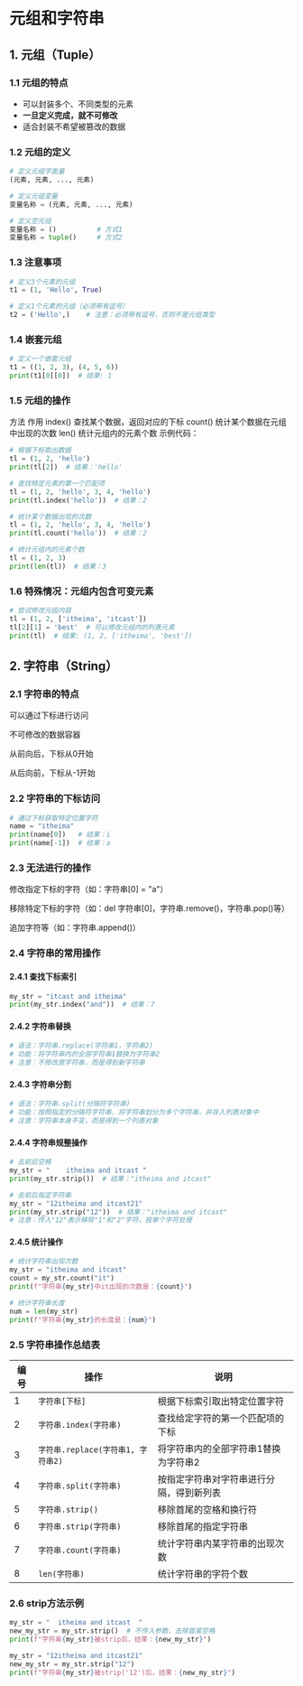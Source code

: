 # 元组和字符串

## 1. 元组（Tuple）

### 1.1 元组的特点
- 可以封装多个、不同类型的元素
- **一旦定义完成，就不可修改**
- 适合封装不希望被篡改的数据

### 1.2 元组的定义
```python
# 定义元组字面量
(元素, 元素, ..., 元素)

# 定义元组变量
变量名称 = (元素, 元素, ..., 元素)

# 定义空元组
变量名称 = ()          # 方式1
变量名称 = tuple()     # 方式2
```
### 1.3 注意事项
```python
# 定义3个元素的元组
t1 = (1, 'Hello', True)

# 定义1个元素的元组（必须带有逗号）
t2 = ('Hello',)    # 注意：必须带有逗号，否则不是元组类型
```
### 1.4 嵌套元组
```python
# 定义一个嵌套元组
t1 = ((1, 2, 3), (4, 5, 6))
print(t1[0][0])  # 结果: 1
```
### 1.5 元组的操作
方法	作用
index()	查找某个数据，返回对应的下标
count()	统计某个数据在元组中出现的次数
len()	统计元组内的元素个数
示例代码：

```python
# 根据下标取出数据
tl = (1, 2, 'hello')
print(tl[2])  # 结果：'hello'

# 查找特定元素的第一个匹配项
tl = (1, 2, 'hello', 3, 4, 'hello')
print(tl.index('hello'))  # 结果：2

# 统计某个数据出现的次数
tl = (1, 2, 'hello', 3, 4, 'hello')
print(tl.count('hello'))  # 结果：2

# 统计元组内的元素个数
tl = (1, 2, 3)
print(len(tl))  # 结果：3
```
### 1.6 特殊情况：元组内包含可变元素
```python
# 尝试修改元组内容
tl = (1, 2, ['itheima', 'itcast'])
tl[2][1] = 'best'  # 可以修改元组内的列表元素
print(tl)  # 结果: (1, 2, ['itheima', 'best'])
```
## 2. 字符串（String）
### 2.1 字符串的特点
可以通过下标进行访问

不可修改的数据容器

从前向后，下标从0开始

从后向前，下标从-1开始

### 2.2 字符串的下标访问
```python
# 通过下标获取特定位置字符
name = "itheima"
print(name[0])   # 结果：i
print(name[-1])  # 结果：a
```
### 2.3 无法进行的操作
修改指定下标的字符（如：字符串[0] = "a"）

移除特定下标的字符（如：del 字符串[0]，字符串.remove()，字符串.pop()等）

追加字符等（如：字符串.append()）

### 2.4 字符串的常用操作
#### 2.4.1 查找下标索引
```python
my_str = "itcast and itheima"
print(my_str.index("and"))  # 结果：7
```
#### 2.4.2 字符串替换
```python
# 语法：字符串.replace(字符串1，字符串2)
# 功能：将字符串内的全部字符串1替换为字符串2
# 注意：不修改原字符串，而是得到新字符串
```
#### 2.4.3 字符串分割
``` python
# 语法：字符串.split(分隔符字符串)
# 功能：按照指定的分隔符字符串，将字符串划分为多个字符串，并存入列表对象中
# 注意：字符串本身不变，而是得到一个列表对象
```
#### 2.4.4 字符串规整操作
```python
# 去前后空格
my_str = "    itheima and itcast "
print(my_str.strip())  # 结果："itheima and itcast"

# 去前后指定字符串
my_str = "12itheima and itcast21"
print(my_str.strip("12"))  # 结果："itheima and itcast"
# 注意：传入"12"表示移除"1"和"2"字符，按单个字符处理
```
#### 2.4.5 统计操作
```python
# 统计字符串出现次数
my_str = "itheima and itcast"
count = my_str.count("it")
print(f"字符串{my_str}中it出现的次数是：{count}")

# 统计字符串长度
num = len(my_str)
print(f"字符串{my_str}的长度是：{num}")
```
### 2.5 字符串操作总结表
| 编号 | 操作 | 说明 |
|------|------|------|
| 1 | `字符串[下标]` | 根据下标索引取出特定位置字符 |
| 2 | `字符串.index(字符串)` | 查找给定字符的第一个匹配项的下标 |
| 3 | `字符串.replace(字符串1, 字符串2)` | 将字符串内的全部字符串1替换为字符串2 |
| 4 | `字符串.split(字符串)` | 按指定字符串对字符串进行分隔，得到新列表 |
| 5 | `字符串.strip()` | 移除首尾的空格和换行符 |
| 6 | `字符串.strip(字符串)` | 移除首尾的指定字符串 |
| 7 | `字符串.count(字符串)` | 统计字符串内某字符串的出现次数 |
| 8 | `len(字符串)` | 统计字符串的字符个数 |
### 2.6 strip方法示例
```python
my_str = "  itheima and itcast  "
new_my_str = my_str.strip()  # 不传入参数，去除首尾空格
print(f"字符串{my_str}被strip后，结果：{new_my_str}")

my_str = "12itheima and itcast21"
new_my_str = my_str.strip("12")
print(f"字符串{my_str}被strip('12')后，结果：{new_my_str}")